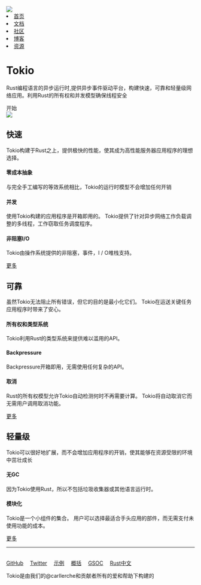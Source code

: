 <div id="tokio">

<div id="tokio-nav">
    <div class="logo">
        <a href="/crates/tokio/"><img src="https://tokio.rs/img/Tokio_Mark_Large.png"></a>
    </div>
    <div class="title">
        <li class="nav"><a href="/crates/tokio/">首页</a></li>
        <li class="nav"><a href="/crates/tokio/docs/getting-started/hello-world.html">文档</a></li>
        <li class="nav"><a href="/crates/tokio/community.html">社区</a></li>
        <li class="nav"><a href="/crates/tokio/blog/2018-12-recap-2018.html">博客</a></li>
        <li class="nav"><a href="/crates/tokio/resource.html">资源</a></li>
    </div>
    
</div>

<div id="show">
    <div class="left">
        <h1>Tokio</h1>
        <p>Rust编程语言的异步运行时,提供异步事件驱动平台，构建快速，可靠和轻量级网络应用。利用Rust的所有权和并发模型确保线程安全</p>
        <a>开始</a>
    </div>
    <div class="right">
        <img src="https://tokio.rs/img/Tokio_Mark_Large.png" >
    </div>
</div>

<div class="features">
  <div class="left">
    <h2>快速</h2>
    <p>Tokio构建于Rust之上，提供极快的性能，使其成为高性能服务器应用程序的理想选择。</p>
    <div>
        <h4>零成本抽象</h4>
        <p>与完全手工编写的等效系统相比，Tokio的运行时模型不会增加任何开销</p>
        <h4>并发</h4>
        <p>使用Tokio构建的应用程序是开箱即用的。 Tokio提供了针对异步网络工作负载调整的多线程，工作窃取任务调度程序。</p>
        <h4>非阻塞I/O</h4>
        <p>Tokio由操作系统提供的非阻塞，事件，I / O堆栈支持。</p>
    </div>
    <div><a href="https://tokio-zh.github.io/document/#%E5%BF%AB%E9%80%9F">更多</a></div>
  </div>
  <div class="center">
    <h2>可靠</h2>
    <p>虽然Tokio无法阻止所有错误，但它的目的是最小化它们。 Tokio在运送关键任务应用程序时带来了安心。</p>
    <div>
        <h4>所有权和类型系统</h4>
        <p>Tokio利用Rust的类型系统来提供难以滥用的API。</p>
        <h4>Backpressure</h4>
        <p>Backpressure开箱即用，无需使用任何复杂的API。</p>
        <h4>取消</h4>
        <p>Rust的所有权模型允许Tokio自动检测何时不再需要计算。 Tokio将自动取消它而无需用户调用取消功能。</p>
    </div>
    <div><a href="https://tokio-zh.github.io/document/#%E5%8F%AF%E9%9D%A0">更多</a></div>
  </div>
  <div class="right">
    <h2>轻量级</h2>
    <p>Tokio可以很好地扩展，而不会增加应用程序的开销，使其能够在资源受限的环境中茁壮成长</p>
    <div>
        <h4>无GC</h4>
        <p>因为Tokio使用Rust，所以不包括垃圾收集器或其他语言运行时。</p>
        <h4>模块化</h4>
        <p>Tokio是一个小组件的集合。 用户可以选择最适合手头应用的部件，而无需支付未使用功能的成本。</p>
    </div>
    <div><a href="https://tokio-zh.github.io/document/#%E8%BD%BB%E9%87%8F%E7%BA%A7">更多</a></div>
  </div>
</div>

<hr><br>
<div>
    <a href="https://github.com/tokio-rs/tokio" target="_black">GitHub</a>&emsp;
    <a href="https://twitter.com/tokio_rs" target="_black">Twitter</a>&emsp;
    <a href="https://github.com/tokio-rs/tokio/tree/master/examples" target="_black">示例</a>&emsp;
    <a href="https://tokio-zh.github.io/document" target="_black">概括</a>&emsp;
    <a href="https://tokio.rs/gsoc/" target="_black">GSOC</a>&emsp;
    <a href="https://github.com/rustlang-cn/rustlang-cn" target="_black">Rust中文</a>&emsp;
</div>

<p>Tokio是由我们的@carllerche和贡献者所有的爱和帮助下构建的</p>

</div>
